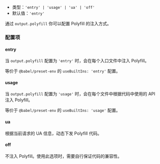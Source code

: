 - 类型：`'entry' | 'usage' | 'ua' | 'off'`
- 默认值：`'entry'`

通过 `output.polyfill` 你可以配置 Polyfill 的注入方式。

### 配置项

#### entry

当 `output.polyfill` 配置为 `'entry'` 时，会在每个入口文件中注入 Polyfill。

等价于 `@babel/preset-env` 的 `useBuiltIns: 'entry'` 配置。

#### usage

当 `output.polyfill` 配置为 `'usage'` 时，会在每个文件中根据代码中使用的 API 注入 Polyfill。

等价于 `@babel/preset-env` 的 `useBuiltIns: 'usage'` 配置。

#### ua

根据当前请求的 UA 信息，动态下发 Polyfill 代码。

#### off

不注入 Polyfill。使用此选项时，需要自行保证代码的兼容性。

